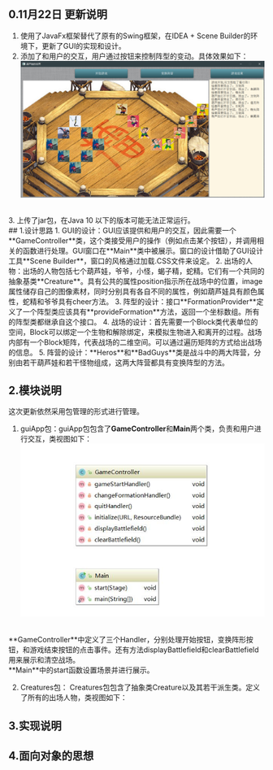 ## 0.11月22日 更新说明
1. 使用了JavaFx框架替代了原有的Swing框架，在IDEA + Scene Builder的环境下，更新了GUI的实现和设计。
2. 添加了和用户的交互，用户通过按钮来控制阵型的变动。具体效果如下：
![image](https://github.com/czhnju161220026/image/blob/master/res3v4.png?raw=true)
<br>
3. 上传了jar包，在Java 10 以下的版本可能无法正常运行。<br>
## 1.设计思路
1. GUI的设计：GUI应该提供和用户的交互，因此需要一个**GameController**类，这个类接受用户的操作（例如点击某个按钮），并调用相关的函数进行处理。GUI窗口在**Main**类中被展示。窗口的设计借助了GUI设计工具**Scene Builder**，窗口的风格通过加载.CSS文件来设定。
2. 出场的人物：出场的人物包括七个葫芦娃，爷爷，小怪，蝎子精，蛇精。它们有一个共同的抽象基类**Creature**。具有公共的属性position指示所在战场中的位置，image属性储存自己的图像素材，同时分别具有各自不同的属性，例如葫芦娃具有颜色属性，蛇精和爷爷具有cheer方法。
3. 阵型的设计：接口**FormationProvider**定义了一个阵型类应该具有**provideFormation**方法，返回一个坐标数组。所有的阵型类都继承自这个接口。
4. 战场的设计：首先需要一个Block类代表单位的空间，Block可以绑定一个生物和解除绑定，来模拟生物进入和离开的过程。战场内部有一个Block矩阵，代表战场的二维空间。可以通过遍历矩阵的方式给出战场的信息。
5. 阵营的设计：**Heros**和**BadGuys**类是战斗中的两大阵营，分别由若干葫芦娃和若干怪物组成，这两大阵营都具有变换阵型的方法。<br>

## 2.模块说明
这次更新依然采用包管理的形式进行管理。
1. guiApp包：guiApp包包含了**GameController**和**Main**两个类，负责和用户进行交互，类视图如下：
![image](https://github.com/czhnju161220026/image/blob/master/Gui.jpg?raw=true)
<br>
**GameController**中定义了三个Handler，分别处理开始按钮，变换阵形按钮，和游戏结束按钮的点击事件。还有方法displayBattlefield和clearBattlefield用来展示和清空战场。<br>
**Main**中的start函数设置场景并进行展示。

2. Creatures包： Creatures包包含了抽象类Creature以及其若干派生类。定义了所有的出场人物，类视图如下：

## 3.实现说明
## 4.面向对象的思想